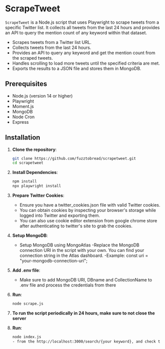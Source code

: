 # ScrapeTweet

`ScrapeTweet` is a Node.js script that uses Playwright to scrape tweets from a specific Twitter list. It collects all tweets from the last 24 hours and provides an API to query the mention count of any keyword within that dataset.

- Scrapes tweets from a Twitter list URL.
- Collects tweets from the last 24 hours.
- Provides an API to query any keyword and get the mention count from the scraped tweets.
- Handles scrolling to load more tweets until the specified criteria are met.
- Exports the results to a JSON file and stores them in MongoDB.

## Prerequisites

- Node.js (version 14 or higher)
- Playwright
- Moment.js
- MongoDB
- Node Cron
- Express

## Installation

1. **Clone the repository**:

   ```bash
   git clone https://github.com/fuzztobread/scrapetweet.git
   cd scrapetweet
2. **Install Dependencies**:
   ```bash
   npm install
   npx playwright install
3. **Prepare Twitter Cookies**:
   - Ensure you have a twitter_cookies.json file with valid Twitter cookies.
   - You can obtain cookies by inspecting your browser's storage while logged into Twitter and exporting them.
   - You can also use cookie editor extension from google chrome store after authenticating to twitter's site to grab the cookies.
4. **Setup MongoDB**:
   - Setup MongoDB using MongoAtlas
   -Replace the MongoDB connection URI in the script with your own. You can find your connection string in the Atlas dashboard.
   -Example: const uri = "your-mongodb-connection-uri";
5. **Add .env file**:
   - Make sure to add MongoDB URI, DBname and CollectionName to .env file and process the credentials from there
6. **Run**:
   ```bash
   node scrape.js 
7. **To run the script periodically in 24 hours, make sure to not close the server**
8. **Run**:
   ```bash
   node index.js
   - from the http://localhost:3000/search/{your keyword}, and check the mention count




